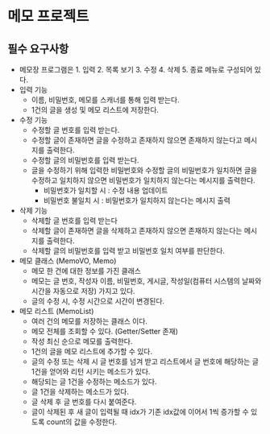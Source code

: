 # 메모 프로젝트
## 필수 요구사항
- 메모장 프로그램은 1. 입력 2. 목록 보기 3. 수정 4. 삭제 5. 종료 메뉴로 구성되어 있다. 
- 입력 기능
    - 이름, 비밀번호, 메모를 스캐너를 통해 입력 받는다.
    - 1건의 글을 생성 및 메모 리스트에 저장한다.
- 수정 기능
    - 수정할 글 번호를 입력 받는다.
    - 수정할 글이 존재하면 글을 수정하고 존재하지 않으면 존재하지 않는다고 메시지를 출력한다.
    - 수정할 글의 비밀번호를 입력 받는다.
    - 글을 수정하기 위해 입력한 비밀번호와 수정할 글의 비밀번호가 일치하면 글을 수정하고 일치하지 않으면 비밀번호가 일치하지 않는다는 메시지를 출력한다.
        - 비밀번호가 일치할 시 : 수정 내용 업데이트
        - 비밀번호 불일치 시 : 비밀번호가 일치하지 않는다는 메시지 출력
- 삭제 기능
    - 삭제할 글 번호를 입력 받는다
    - 삭제할 글이 존재하면 글을 삭제하고 존재하지 않으면 존재하지 않는다는 메시지를 출력한다.
    - 삭제할 글의 비밀번호를 입력 받고 비밀번호 일치 여부를 판단한다.
- 메모 클래스 (MemoVO, Memo)
    - 메모 한 건에 대한 정보를 가진 클래스
    - 메모는 글 번호, 작성자 이름, 비밀번호, 게시글, 작성일(컴퓨터 시스템의 날짜와 시간을 자동으로 저장) 가지고 있다.
    - 글의 수정 시, 수정 시간으로 시간이 변경된다.
- 메모 리스트 (MemoList)
    - 여러 건의 메모를 저장하는 클래스 이다.
    - 메모 전체를 조회할 수 있다. (Getter/Setter 존재)
    - 작성 최신 순으로 메모를 출력한다.
    - 1건의 글을 메모 리스트에 추가할 수 있다.
    - 글의 수정 또는 삭제 시 글 번호를 넘겨 받고 리스트에서 글 번호에 해당하는  글 1건을 얻어와 리턴 시키는 메소드가 있다.
    - 해당되는 글 1건을 수정하는 메소드가 있다.
    - 글 1건을 삭제하는 메소드가 있다.
    - 글 삭제 후 글 번호를 다시 붙여준다.
    - 글이 삭제된 후 새 글이 입력될 때 idx가 기존 idx값에 이어서 1씩 증가할 수 있도록 count의 값을 수정한다.